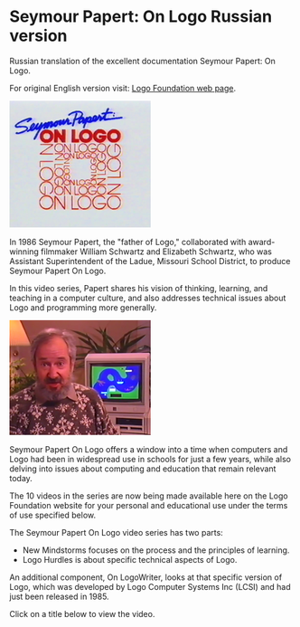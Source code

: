

# Seymour Papert: On Logo Russian version

Russian translation of the excellent documentation Seymour Papert: On Logo.

For original English version visit:
[Logo Foundation web page](https://el.media.mit.edu/logo-foundation/resources/onlogo/index.html).

![SeymourPapert_On_Logo-ru](./images/onlogo.png)

In 1986 Seymour Papert, the "father of Logo," collaborated with award-winning filmmaker William Schwartz and Elizabeth Schwartz, who was Assistant Superintendent of the Ladue, Missouri School District, to produce Seymour Papert On Logo. 

In this video series, Papert shares his vision of thinking, learning, and teaching in a computer culture, and also addresses technical issues about Logo and programming more generally. 

![SeymourPapert_On_Logo-ru](./images/seymour.png)

Seymour Papert On Logo offers a window into a time when computers and Logo had been in widespread use in schools for just a few years, while also delving into issues about computing and education that remain relevant today.

The 10 videos in the series are now being made available here on the Logo Foundation website for your personal and educational use under the terms of use specified below.

The Seymour Papert On Logo video series has two parts:

* New Mindstorms focuses on the process and the principles of learning.
* Logo Hurdles is about specific technical aspects of Logo.

An additional component, On LogoWriter, looks at that specific version of Logo, which was developed by Logo Computer Systems Inc (LCSI) and had just been released in 1985.

Click on a title below to view the video. 
